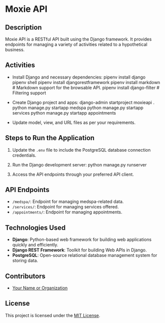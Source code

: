 # Moxie API

## Description

Moxie API is a RESTful API built using the Django framework. It provides endpoints for managing a variety of activities related to a hypothetical business.

## Activities

- Install Django and necessary dependencies:
pipenv install django
pipenv shell
pipenv install djangorestframework
pipenv install markdown # Markdown support for the browsable API.
pipenv install django-filter # Filtering support


- Create Django project and apps:
django-admin startproject moxieapi .
python manage.py startapp medspa
python manage.py startapp services
python manage.py startapp appointments


- Update model, view, and URL files as per your requirements.

## Steps to Run the Application

1. Update the `.env` file to include the PostgreSQL database connection credentials.
2. Run the Django development server:
python manage.py runserver

3. Access the API endpoints through your preferred API client.

## API Endpoints

- `/medspa/`: Endpoint for managing medspa-related data.
- `/services/`: Endpoint for managing services offered.
- `/appointments/`: Endpoint for managing appointments.

## Technologies Used

- **Django**: Python-based web framework for building web applications quickly and efficiently.
- **Django REST Framework**: Toolkit for building Web APIs in Django.
- **PostgreSQL**: Open-source relational database management system for storing data.

## Contributors

- [Your Name or Organization](https://github.com/yourusername)

## License

This project is licensed under the [MIT License](LICENSE).

